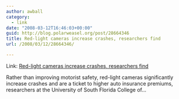 ```yaml
---
author: awball
category:
  - link
date: "2008-03-12T16:46:03+00:00"
guid: http://blog.polarweasel.org/post/28664346
title: Red-light cameras increase crashes, researchers find
url: /2008/03/12/28664346/

---
```

Link: [Red-light cameras increase crashes, researchers find](http://www.physorg.com/news124467295.html)

Rather than improving motorist safety, red-light cameras significantly increase crashes and are a ticket to higher auto insurance premiums, researchers at the University of South Florida College of…
